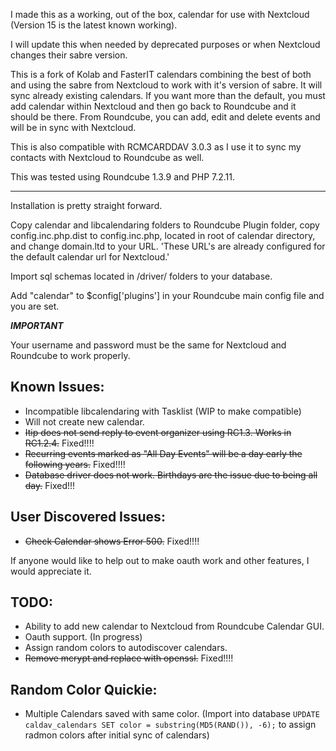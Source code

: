 I made this as a working, out of the box, calendar for use with Nextcloud (Version 15 is the latest known working).

I will update this when needed by deprecated purposes or when Nextcloud changes their sabre version.

This is a fork of Kolab and FasterIT calendars combining the best of both and using the sabre from Nextcloud to work with it's version of sabre. It will sync already existing calendars. If you want more than the default, you must add calendar within Nextcloud
and then go back to Roundcube and it should be there. From Roundcube, you can add, edit and delete events and will be in sync
with Nextcloud.

This is also compatible with RCMCARDDAV 3.0.3 as I use it to sync my contacts with Nextcloud to Roundcube as well.

This was tested using Roundcube 1.3.9 and PHP 7.2.11.

_________________________________________________________________________________________

Installation is pretty straight forward.

Copy calendar and libcalendaring folders to Roundcube Plugin folder, copy config.inc.php.dist to config.inc.php, located in root of calendar directory, and change domain.ltd to your URL. 'These URL's are already configured for the default calendar url for Nextcloud.'

Import sql schemas located in /driver/ folders to your database.

Add "calendar" to $config['plugins'] in your Roundcube main config file and you are set.

***IMPORTANT***

Your username and password must be the same for Nextcloud and Roundcube to work properly.

Known Issues:
-------
* Incompatible libcalendaring with Tasklist (WIP to make compatible)
* Will not create new calendar.
* ~~Itip does not send reply to event organizer using RC1.3. Works in RC1.2.4.~~ Fixed!!!!
* ~~Recurring events marked as "All Day Events" will be a day early the following years.~~ Fixed!!!!
* ~~Database driver does not work. Birthdays are the issue due to being all day.~~ Fixed!!!

User Discovered Issues:
-------
* ~~Check Calendar shows Error 500.~~ Fixed!!!!

If anyone would like to help out to make oauth work and other features, I would appreciate it.

TODO:
-------
* Ability to add new calendar to Nextcloud from Roundcube Calendar GUI.
* Oauth support. (In progress)
* Assign random colors to autodiscover calendars.
* ~~Remove mcrypt and replace with openssl.~~ Fixed!!!!

Random Color Quickie:
-------
* Multiple Calendars saved with same color. (Import into database `UPDATE caldav_calendars SET color = substring(MD5(RAND()), -6);` to assign radmon colors after initial sync of calendars)
